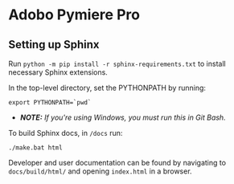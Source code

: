 # Adobo Pymiere Pro

## Setting up Sphinx

Run `python -m pip install -r sphinx-requirements.txt` to install necessary Sphinx extensions.

In the top-level directory, set the PYTHONPATH by running:
 
```export PYTHONPATH=`pwd` ```

* ***NOTE:** If you're using Windows, you must run this in Git Bash.*

To build Sphinx docs, in `/docs` run:

```./make.bat html```

Developer and user documentation can be found by navigating to `docs/build/html/` and
opening `index.html` in a browser.
